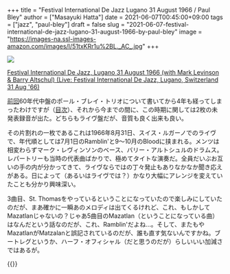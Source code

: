 +++
title = "Festival International De Jazz Lugano 31 August 1966 / Paul Bley"
author = ["Masayuki Hatta"]
date = 2021-06-07T00:45:00+09:00
tags = ["jazz", "paul-bley"]
draft = false
slug = "2021-06-07-festival-international-de-jazz-lugano-31-august-1966-by-paul-bley"
image = "https://images-na.ssl-images-amazon.com/images/I/51txKRr1u%2BL._AC_.jpg"
+++

<p><a href="https://www.amazon.co.jp/Festival-International-Lugano-Levinson-Altschul/dp/B07FKSYNGW?__mk_ja_JP=%E3%82%AB%E3%82%BF%E3%82%AB%E3%83%8A&dchild=1&keywords=Paul+Bley+Festival+International+1966&qid=1622994553&sr=8-1&linkCode=li2&tag=myhumangetsme-22&linkId=ba623de9499b70313011957cc9bc8136&language=ja_JP&ref_=as_li_ss_il" target="_blank" rel="nofollow"><img border="0" src="//ws-fe.amazon-adsystem.com/widgets/q?_encoding=UTF8&ASIN=B07FKSYNGW&Format= _SL500_&ID=AsinImage&MarketPlace=JP&ServiceVersion=20070822&WS=1&tag=myhumangetsme-22&language=ja_JP" ></a><img src="https://ir-jp.amazon-adsystem.com/e/ir?t=myhumangetsme-22&language=ja_JP&l=li2&o=9&a=B07FKSYNGW" width="1" height="1" border="0" alt="" style="border:none !important; margin:0px !important;" /></p> <p><a href="https://www.amazon.co.jp/Festival-International-Lugano-Levinson-Altschul/dp/B07FKSYNGW?__mk_ja_JP=%E3%82%AB%E3%82%BF%E3%82%AB%E3%83%8A&dchild=1&keywords=Paul+Bley+Festival+International+1966&qid=1622994553&sr=8-1&linkCode=li2&tag=myhumangetsme-22&linkId=ba623de9499b70313011957cc9bc8136&language=ja_JP&ref_=as_li_ss_il" target="_blank" rel="nofollow">Festival International De Jazz, Lugano 31 August 1966 (with Mark Levinson & Barry Altschul) (Live: Festival International De Jazz, Lugano, Switzerland 31 Aug '66)</a></p>

[前回](https://ja.mhatta.org/blog/2017/08/28/ramblin-by-paul-bley/)60年代中盤のポール・ブレイ・トリオについて書いてから4年も経ってしまったわけですが（[目次](https://ja.mhatta.org/blog/2016/01/05/paul-bleys-hardcore-piano-trios-in-1960s/)）、それから今までの間に、この時期に関しては2枚の未発表録音が出た。どちらもライヴ盤だが、音質も良く出来も良い。

その片割れの一枚であるこれは1966年8月31日、スイス・ルガーノでのライヴで、年代順としては7月1日のRamblin'と9～10月のBloodに挟まれる。メンツは相変わらずマーク・レヴィンソンのベース、バリー・アルトシュルのドラムス。レパートリーも当時の代表曲ばかりで、極めてタイトな演奏だ。全員だいぶお互いの手の内が分かってきて、ライヴならではの丁々発止もありなかなか聞き応えがある。日によって（あるいはライヴでは？）かなり大幅にアレンジを変えていたことも分かり興味深い。

3曲目、St. Thomasをやっているということになっていたので楽しみにしていたのだが、まあ確かに一瞬あのメロディは出てくるけれど、これ、もしかしてMazatlanじゃないの？じゃあ5曲目のMazatlan（ということになっている曲）はなんだという話なのだが、これ、Ramblin'だよね…。そして、またもやMazatlanがMatzalanと誤記されているのだが、誰も直す気ないんですかね。ブートレグというか、ハーフ・オフィシャル（だと思うのだが）らしいいい加減さではあるが。

{{<youtube l2-irQTVjsY>}}
